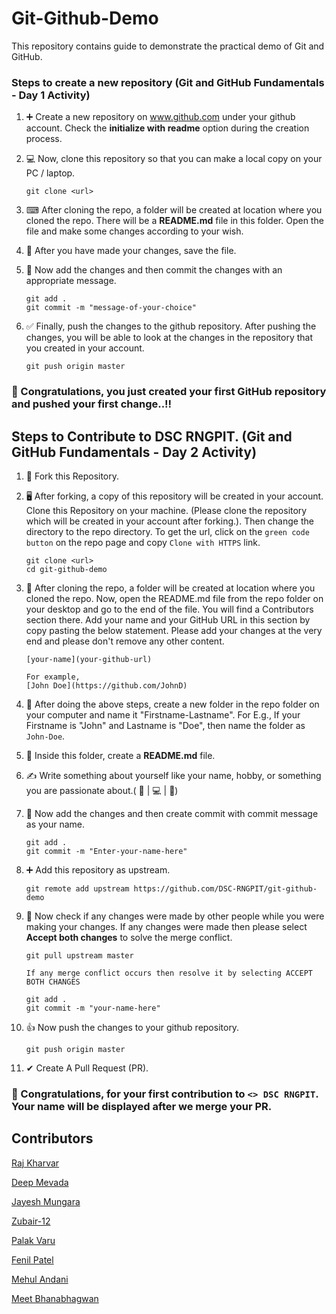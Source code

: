 # Git-Github-Demo
This repository contains guide to demonstrate the practical demo of Git and GitHub.

### Steps to create a new repository (Git and GitHub Fundamentals - Day 1 Activity)

1. ➕ Create a new repository on www.github.com under your github account. Check the **initialize with readme** option during the creation process.
2. 💻 Now, clone this repository so that you can make a local copy on your PC / laptop.

    ```
    git clone <url>
    ```

3. ⌨ After cloning the repo, a folder will be created at location where you cloned the repo. There will be a **README.md** file in this folder. Open the file and make some changes according to your wish.
4. 💾 After you have made your changes, save the file.
5. 💬 Now add the changes and then commit the changes with an appropriate message.

    ```
    git add .
    git commit -m "message-of-your-choice"
    ```

6. ✅ Finally, push the changes to the github repository. After pushing the changes, you will be able to look at the changes in the repository that you created in your account.

    ```
    git push origin master
    ```

### 🎉 Congratulations, you just created your first GitHub repository and pushed your first change..!!

## Steps to Contribute to DSC RNGPIT. (Git and GitHub Fundamentals - Day 2 Activity)

1. 🔱 Fork this Repository.
1. 🖥 After forking, a copy of this repository will be created in your account. Clone this Repository on your machine. (Please clone the repository which will be created in your account after forking.). Then change the directory to the repo directory. To get the url, click on the `green code button` on the repo page and copy `Clone with HTTPS` link.

    ```
    git clone <url>
    cd git-github-demo
    ```

1. 📄 After cloning the repo, a folder will be created at location where you cloned the repo. Now, open the README.md file from the repo folder on your desktop and go to the end of the file. You will find a Contributors section there. Add your name and your GitHub URL in this section by copy pasting the below statement. Please add your changes at the very end and please don't remove any other content.

    ```
    [your-name](your-github-url)

    For example,
    [John Doe](https://github.com/JohnD)
    ```

1. 📁 After doing the above steps, create a new folder in the repo folder on your computer and name it "Firstname-Lastname". For E.g., If your Firstname is "John" and Lastname is "Doe", then name the folder as `John-Doe`.
1. 📄 Inside this folder, create a **README.md** file.
1. ✍ Write something about yourself like your name, hobby, or something you are passionate about.( 🏈 | 💻 | 🎯)

1. 💬 Now add the changes and then create commit with commit message as your name.

    ```
    git add .
    git commit -m "Enter-your-name-here"
    ```

1. ➕ Add this repository as upstream.

    ```
    git remote add upstream https://github.com/DSC-RNGPIT/git-github-demo
    ```
1. 🔄 Now check if any changes were made by other people while you were making your changes. If any changes were made then please select **Accept both changes** to solve the merge conflict.

    ```
    git pull upstream master

    If any merge conflict occurs then resolve it by selecting ACCEPT BOTH CHANGES
    ```
    ```
    git add .
    git commit -m "your-name-here"
    ```
1. 👍 Now push the changes to your github repository.

    ```
    git push origin master
    ```

1. ✔ Create A Pull Request (PR).

### 🎉 Congratulations, for your first contribution to `<> DSC RNGPIT`. Your name will be displayed after we merge your PR.

## Contributors
[Raj Kharvar](https://github.com/rajkharvar)

[Deep Mevada](https://github.com/DeepMevada)

[Jayesh Mungara](https://github.com/Jay757)

[Zubair-12](https://github.com/Zubair-12)

[Palak Varu](https://github.com/PalakVaru)

[Fenil Patel](https://github.com/fenil420)

[Mehul Andani](https://github.com/Mehul175)

[Meet Bhanabhagwan](https://github.com/Meetbhana9567)
